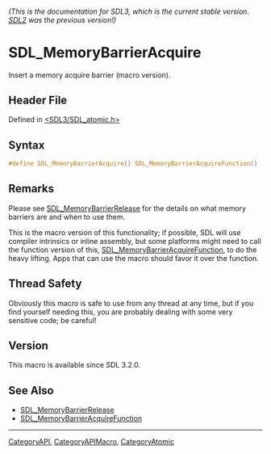 ###### (This is the documentation for SDL3, which is the current stable version. [SDL2](https://wiki.libsdl.org/SDL2/) was the previous version!)
# SDL_MemoryBarrierAcquire

Insert a memory acquire barrier (macro version).

## Header File

Defined in [<SDL3/SDL_atomic.h>](https://github.com/libsdl-org/SDL/blob/main/include/SDL3/SDL_atomic.h)

## Syntax

```c
#define SDL_MemoryBarrierAcquire() SDL_MemoryBarrierAcquireFunction()
```

## Remarks

Please see [SDL_MemoryBarrierRelease](SDL_MemoryBarrierRelease) for the
details on what memory barriers are and when to use them.

This is the macro version of this functionality; if possible, SDL will use
compiler intrinsics or inline assembly, but some platforms might need to
call the function version of this,
[SDL_MemoryBarrierAcquireFunction](SDL_MemoryBarrierAcquireFunction), to do
the heavy lifting. Apps that can use the macro should favor it over the
function.

## Thread Safety

Obviously this macro is safe to use from any thread at any time, but if you
find yourself needing this, you are probably dealing with some very
sensitive code; be careful!

## Version

This macro is available since SDL 3.2.0.

## See Also

- [SDL_MemoryBarrierRelease](SDL_MemoryBarrierRelease)
- [SDL_MemoryBarrierAcquireFunction](SDL_MemoryBarrierAcquireFunction)

----
[CategoryAPI](CategoryAPI), [CategoryAPIMacro](CategoryAPIMacro), [CategoryAtomic](CategoryAtomic)

